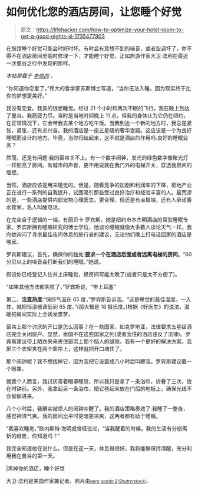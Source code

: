 # 如何优化您的酒店房间，让您睡个好觉

> 原文：<https://lifehacker.com/how-to-optimize-your-hotel-room-to-get-a-good-nights-sl-1735477903>

在旅馆睡个好觉可能会时好时坏。有时会有意想不到的噪音，或者空调坏了，你不得不在酒店房间里临时修理一下，才能睡个好觉，正如旅游作家大卫·法利在最近一次曼谷之行中发现的那样。



*本帖原载于* [*李伯的*](http://vanwinkles.com/hack-your-hotel-for-the-best-night-s-sleep) *。*

“你知道你恋爱了，”伟大的哲学家苏斯博士写道，“当你无法入睡，因为现实终于比你的梦想更美好。”

我没有恋爱。我真的很想睡觉。经过 21 个小时和两次不眠的飞行，我在晚上到达了曼谷。我筋疲力尽。当时是当地时间晚上 11 点，但我的身体认为它仍在纽约，在正常情况下，它会带我去某个地方吃午饭。当我到达一个新的地方时，我总是紧张，紧张，还有点兴奋。我的酒店是一座五星级的奢华宫殿。这应该是一个为良好睡眠而设计的地方。毕竟，当你归结起来，这不就是酒店的作用吗:良好的睡眠业务？

然而，还是有问题:我的窗帘关不上。有一个数字闹钟，发光的绿色数字像聚光灯一样照亮了房间。有城市的声音，更不用说就在我门外的电梯开关，穿透我房间的墙壁。

当然，酒店应该是用来睡觉的。但是，随着竞争的加剧和利润率的下降，房地产业正在进行一系列的自我提升，试图吸引那些受过良好治疗和经验丰富的人。最荒谬的是，一些酒店提供内部宠物心理医生。更合理，但还是有点极端，还有人承诺香水管家，名人叫醒电话。

在完全合乎逻辑的一端，有丽贝卡·罗宾斯，她是纽约市本杰明酒店的常驻睡眠专家。罗宾斯拥有睡眠研究的博士学位，他谈论睡眠就像大多数人谈论天气一样。我向她询问了寻求最佳夜间休息的旅行者的建议，无论他们晚上打电话回家的酒店是哪家。

罗宾斯建议，首先，确保你的独处:**要求一个在酒店后面或者远离电梯的房间**。“60 分贝以上的噪音会打断我们的睡眠，”她说。

假设你已经登记入住并上床睡觉，换房间可能太晚了(或者只是太不方便了)。

“如果其他方法都失败了，”罗宾斯说，“带上耳塞”

第二，**注意热度**:“保持气温在 65 度，”罗宾斯告诉我。“这是睡觉的最佳温度。一入住，就把恒温器调低到 65 度。”(那大概是 18 摄氏度。)根据《好医生》的说法，温暖的房间实际上会诱发噩梦。

窗帘上那个讨厌的开口是怎么回事？在一些国家，如克罗地亚，法律要求五星级酒店完全关闭窗户。显然，泰国不在这些国家之列(或者我住的酒店违反了法律)。罗宾斯建议带上晒衣夹来夹住窗帘上那个恼人的缝隙。我有一个更好的解决方案。我把三个衣架夹在两个窗帘上，这样就把开口堵住了。

那个闹钟呢？我不想拔掉它，因为我把它设置成八小时后叫醒我。罗宾斯建议戴一个眼罩。

就我个人而言，我讨厌带着眼罩睡觉，所以我只是拿了一条浴巾，折叠了三次，放在时钟前。另外，我拿起另一条浴巾，把它卷起来放在门后的地板上，确保光线不会偷偷进来。



八个小时后，我确实被烦人的闹钟吵醒了。我的酒店策略奏效了:我睡了一整夜，感觉神清气爽。我的房间比平时更暗更凉爽，这两者都有助于睡眠。

“我喜欢睡觉，”欧内斯特·海明威曾经说过，“当我醒着的时候，我的生活有分崩离析的趋势，你知道吗？”

我完全知道他在说什么。但是在这一天，休息得很好，我将能够保持清醒，充分利用我在曼谷的第一天。

|黑掉你的酒店，睡个好觉

大卫·法利是美国作家兼记者。照片由[<small>*aero gondo 2*</small>](http://www.shutterstock.com/pic-96357638/stock-photo-hotel-sign.html)<small>*(*</small>[<small>*Shutterstock*</small>](http://www.shutterstock.com/)<small>*)。*</small>